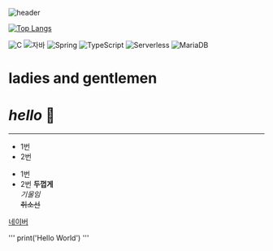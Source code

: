![header](https://capsule-render.vercel.app/api?type=wave&color=auto&height=300&section=header&text=Jingoo%20lee&fontSize=90&animation=scaleIn)

[![Top Langs](https://github-readme-stats.vercel.app/api/top-langs/?username=Jin90o)](https://github.com/Jin90o/github-readme-stats)

![C](https://img.shields.io/badge/-C-123456?style=flat-square&logo=C&logoColor=black)
![자바](https://img.shields.io/badge/-자바-007396?style=flat&logo=Java&logoColor=ffffff)
![Spring](https://img.shields.io/badge/-Spring-6DB33F?style=for-the-badge&logo=Spring&logoColor=white)
![TypeScript](https://img.shields.io/badge/-TypeScript-3178C6?style=flat-square&logo=TypeScript&logoColor=white)
![Serverless](https://img.shields.io/badge/-Serverless-FD5750?style=flat-square&logo=Serverless&logoColor=magenta)
![MariaDB](https://img.shields.io/badge/-MariaDB-1F305F?style=flat-square&logo=mariadb&logoColor=white)

# ladies and gentlemen
# *hello* 👋
---

* 1번
* 2번
- 1번
- 2번
**두껍게**<br>
*기울임*<br>
~~취소선~~<br>



[네이버](naver.com)

'''
print('Hello World')
'''
